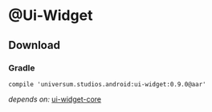 @Ui-Widget
===============

## Download ##

### Gradle ###

    compile 'universum.studios.android:ui-widget:0.9.0@aar'

_depends on:_
[ui-widget-core](https://github.com/universum-studios/android_ui/tree/master/library-widget-core)